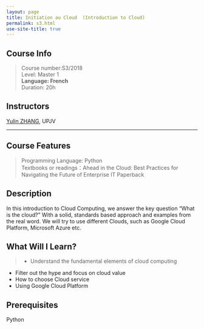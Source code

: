 ```yaml
---
layout: page
title: Initiation au Cloud  (Introduction to Cloud)
permalink: s3.html
use-site-title: true
---
```


## Course Info
> Course number:S3/2018<br/>
Level: Master 1<br/>
**Language: French**<br/>
Duration: 20h

## Instructors

[Yulin ZHANG](https://www.yulinzhang.fr/), UPJV

---

## Course Features
> Programming Language: Python<br/>
Textbooks or readings：Ahead in the Cloud: Best Practices for Navigating the Future of Enterprise IT Paperback


## Description

In this introduction to Cloud Computing, we answer the key question “What is the cloud?” With a solid, standards based approach and examples from the real word. We will try to use different Clouds, such as Google Cloud Platform, Microsoft Azure etc.

## What Will I Learn?

> - Understand the fundamental elements of cloud computing
- Filter out the hype and focus on cloud value
- How to choose Cloud service
- Using Google Cloud Platform

## Prerequisites

Python
